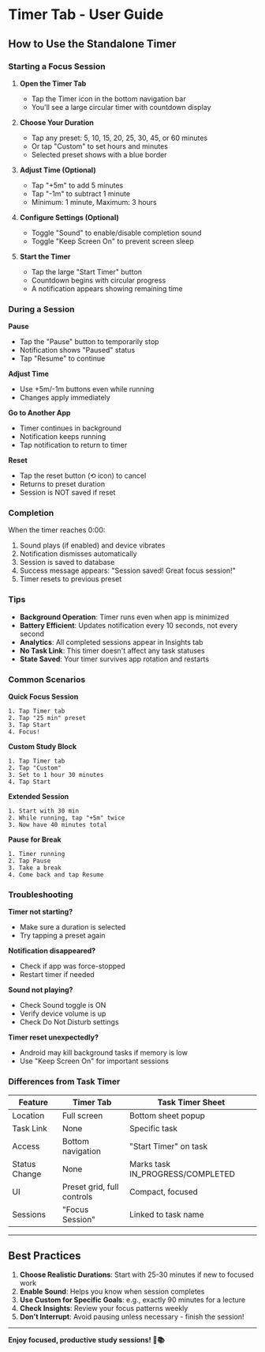 # Timer Tab - User Guide

## How to Use the Standalone Timer

### Starting a Focus Session

1. **Open the Timer Tab**
   - Tap the Timer icon in the bottom navigation bar
   - You'll see a large circular timer with countdown display

2. **Choose Your Duration**
   - Tap any preset: 5, 10, 15, 20, 25, 30, 45, or 60 minutes
   - Or tap "Custom" to set hours and minutes
   - Selected preset shows with a blue border

3. **Adjust Time (Optional)**
   - Tap "+5m" to add 5 minutes
   - Tap "-1m" to subtract 1 minute
   - Minimum: 1 minute, Maximum: 3 hours

4. **Configure Settings (Optional)**
   - Toggle "Sound" to enable/disable completion sound
   - Toggle "Keep Screen On" to prevent screen sleep

5. **Start the Timer**
   - Tap the large "Start Timer" button
   - Countdown begins with circular progress
   - A notification appears showing remaining time

### During a Session

**Pause**
- Tap the "Pause" button to temporarily stop
- Notification shows "Paused" status
- Tap "Resume" to continue

**Adjust Time**
- Use +5m/-1m buttons even while running
- Changes apply immediately

**Go to Another App**
- Timer continues in background
- Notification keeps running
- Tap notification to return to timer

**Reset**
- Tap the reset button (⟲ icon) to cancel
- Returns to preset duration
- Session is NOT saved if reset

### Completion

When the timer reaches 0:00:
1. Sound plays (if enabled) and device vibrates
2. Notification dismisses automatically
3. Session is saved to database
4. Success message appears: "Session saved! Great focus session!"
5. Timer resets to previous preset

### Tips

- **Background Operation**: Timer runs even when app is minimized
- **Battery Efficient**: Updates notification every 10 seconds, not every second
- **Analytics**: All completed sessions appear in Insights tab
- **No Task Link**: This timer doesn't affect any task statuses
- **State Saved**: Your timer survives app rotation and restarts

### Common Scenarios

**Quick Focus Session**
```
1. Tap Timer tab
2. Tap "25 min" preset
3. Tap Start
4. Focus!
```

**Custom Study Block**
```
1. Tap Timer tab
2. Tap "Custom"
3. Set to 1 hour 30 minutes
4. Tap Start
```

**Extended Session**
```
1. Start with 30 min
2. While running, tap "+5m" twice
3. Now have 40 minutes total
```

**Pause for Break**
```
1. Timer running
2. Tap Pause
3. Take a break
4. Come back and tap Resume
```

### Troubleshooting

**Timer not starting?**
- Make sure a duration is selected
- Try tapping a preset again

**Notification disappeared?**
- Check if app was force-stopped
- Restart timer if needed

**Sound not playing?**
- Check Sound toggle is ON
- Verify device volume is up
- Check Do Not Disturb settings

**Timer reset unexpectedly?**
- Android may kill background tasks if memory is low
- Use "Keep Screen On" for important sessions

### Differences from Task Timer

| Feature | Timer Tab | Task Timer Sheet |
|---------|-----------|------------------|
| Location | Full screen | Bottom sheet popup |
| Task Link | None | Specific task |
| Access | Bottom navigation | "Start Timer" on task |
| Status Change | None | Marks task IN_PROGRESS/COMPLETED |
| UI | Preset grid, full controls | Compact, focused |
| Sessions | "Focus Session" | Linked to task name |

---

## Best Practices

1. **Choose Realistic Durations**: Start with 25-30 minutes if new to focused work
2. **Enable Sound**: Helps you know when session completes
3. **Use Custom for Specific Goals**: e.g., exactly 90 minutes for a lecture
4. **Check Insights**: Review your focus patterns weekly
5. **Don't Interrupt**: Avoid pausing unless necessary - finish the session!

---

**Enjoy focused, productive study sessions! 🎯📚**

